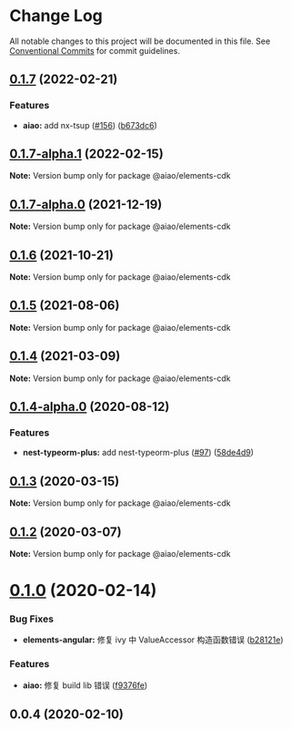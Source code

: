 # Change Log

All notable changes to this project will be documented in this file. See [Conventional Commits](https://conventionalcommits.org) for commit guidelines.

## [0.1.7](https://github.com/aiao-io/aiao/compare/@aiao/elements-cdk@0.1.4-alpha.0...@aiao/elements-cdk@0.1.7) (2022-02-21)

### Features

- **aiao:** add nx-tsup ([#156](https://github.com/aiao-io/aiao/issues/156)) ([b673dc6](https://github.com/aiao-io/aiao/commit/b673dc6e8c618f68d27a21928f60c6abd15d1e7d))

## [0.1.7-alpha.1](https://github.com/aiao-io/aiao/compare/@aiao/elements-cdk@0.1.6...@aiao/elements-cdk@0.1.7-alpha.1) (2022-02-15)

**Note:** Version bump only for package @aiao/elements-cdk

## [0.1.7-alpha.0](https://github.com/aiao-io/aiao/compare/@aiao/elements-cdk@0.1.4-alpha.0...@aiao/elements-cdk@0.1.7-alpha.0) (2021-12-19)

**Note:** Version bump only for package @aiao/elements-cdk

## [0.1.6](https://github.com/aiao-io/aiao/compare/@aiao/elements-cdk@0.1.4...@aiao/elements-cdk@0.1.6) (2021-10-21)

**Note:** Version bump only for package @aiao/elements-cdk

## [0.1.5](https://github.com/aiao-io/aiao/compare/@aiao/elements-cdk@0.1.4-alpha.0...@aiao/elements-cdk@0.1.5) (2021-08-06)

**Note:** Version bump only for package @aiao/elements-cdk

## [0.1.4](https://github.com/aiao-io/aiao/compare/@aiao/elements-cdk@0.1.4-alpha.0...@aiao/elements-cdk@0.1.4) (2021-03-09)

**Note:** Version bump only for package @aiao/elements-cdk

## [0.1.4-alpha.0](https://github.com/aiao-io/aiao/compare/@aiao/elements-cdk@0.1.3...@aiao/elements-cdk@0.1.4-alpha.0) (2020-08-12)

### Features

- **nest-typeorm-plus:** add nest-typeorm-plus ([#97](https://github.com/aiao-io/aiao/issues/97)) ([58de4d9](https://github.com/aiao-io/aiao/commit/58de4d9f6595824d86f59d4018ea4065c84f58fa))

## [0.1.3](https://github.com/aiao-io/aiao/compare/@aiao/elements-cdk@0.1.2...@aiao/elements-cdk@0.1.3) (2020-03-15)

**Note:** Version bump only for package @aiao/elements-cdk

## [0.1.2](https://github.com/aiao-io/aiao/compare/@aiao/elements-cdk@0.1.0...@aiao/elements-cdk@0.1.2) (2020-03-07)

**Note:** Version bump only for package @aiao/elements-cdk

# [0.1.0](https://github.com/aiao-io/aiao/compare/@aiao/elements-cdk@0.0.4...@aiao/elements-cdk@0.1.0) (2020-02-14)

### Bug Fixes

- **elements-angular:** 修复 ivy 中 ValueAccessor 构造函数错误 ([b28121e](https://github.com/aiao-io/aiao/commit/b28121e0f9cd73a04130a856028e7465c55c22fb))

### Features

- **aiao:** 修复 build lib 错误 ([f9376fe](https://github.com/aiao-io/aiao/commit/f9376fe1a4823cf18965187a50bc8eaad16eadfd))

## 0.0.4 (2020-02-10)
